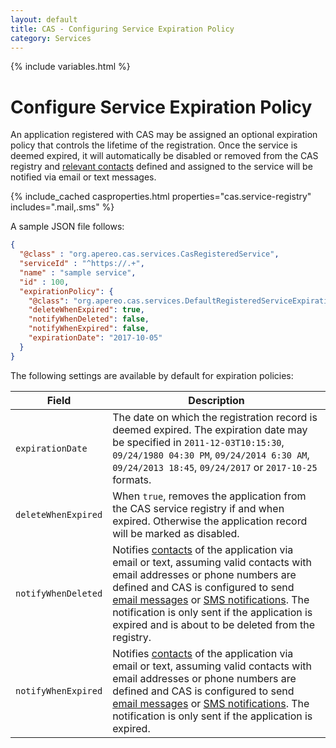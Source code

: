 ```yaml
---
layout: default
title: CAS - Configuring Service Expiration Policy
category: Services
---
```


{% include variables.html %}

# Configure Service Expiration Policy

An application registered with CAS may be assigned an optional expiration policy that controls the lifetime of the registration. Once the service is deemed expired, it will automatically be disabled or removed from the CAS registry 
and [relevant contacts](Configuring-Service-Contacts.html) defined and assigned to the service will be notified via email or text messages.
    
{% include_cached casproperties.html properties="cas.service-registry" includes=".mail,.sms" %}

A sample JSON file follows:

```json
{
  "@class" : "org.apereo.cas.services.CasRegisteredService",
  "serviceId" : "^https://.+",
  "name" : "sample service",
  "id" : 100,
  "expirationPolicy": {
    "@class": "org.apereo.cas.services.DefaultRegisteredServiceExpirationPolicy",
    "deleteWhenExpired": true,
    "notifyWhenDeleted": false,
    "notifyWhenExpired": false,
    "expirationDate": "2017-10-05"
  }
}
```

The following settings are available by default for expiration policies:

| Field               | Description                                                                                                                                                                                                                                                                                                                                                                                                                                                   |
|---------------------|---------------------------------------------------------------------------------------------------------------------------------------------------------------------------------------------------------------------------------------------------------------------------------------------------------------------------------------------------------------------------------------------------------------------------------------------------------------|
| `expirationDate`    | The date on which the registration record is deemed expired. The expiration date may be specified in `2011-12-03T10:15:30`, `09/24/1980 04:30 PM`, `09/24/2014 6:30 AM`, `09/24/2013 18:45`, `09/24/2017` or `2017-10-25` formats.                                                                                                                                                                                                                            |
| `deleteWhenExpired` | When `true`, removes the application from the CAS service registry if and when expired. Otherwise the application record will be marked as disabled.                                                                                                                                                                                                                                                                                                          |
| `notifyWhenDeleted` | Notifies [contacts](Configuring-Service-Contacts.html) of the application via email or text, assuming valid contacts with email addresses or phone numbers are defined and CAS is configured to send [email messages](../notifications/Sending-Email-Configuration.html) or [SMS notifications](../notifications/SMS-Messaging-Configuration.html). The notification is only sent if the application is expired and is about to be deleted from the registry. |
| `notifyWhenExpired` | Notifies [contacts](Configuring-Service-Contacts.html) of the application via email or text, assuming valid contacts with email addresses or phone numbers are defined and CAS is configured to send [email messages](../notifications/Sending-Email-Configuration.html) or [SMS notifications](../notifications/SMS-Messaging-Configuration.html). The notification is only sent if the application is expired.                                              |
